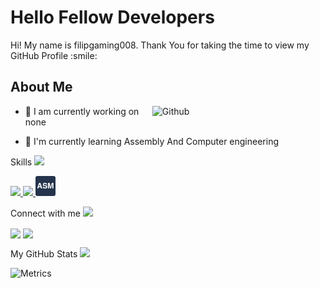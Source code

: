 
<!--at the src            this is where you can add a gif -->
<h1> 
    Hello Fellow Developers
</h1>
<p align='center'>

</p>
<div size='20px'> Hi! My name is filipgaming008. Thank You for taking the time to view my GitHub Profile :smile: 
</div>

<h2> About Me </h2>

<!--at the src            this is where you can add a gif -->
<img width="55%" align="right" alt="Github" src="https://raw.githubusercontent.com/onimur/.github/master/.resources/git-header.svg"/>

- 🔭 I am currently working on none

- 🌱 I'm currently learning Assembly And Computer engineering

<p> Skills <img src = "https://media2.giphy.com/media/QssGEmpkyEOhBCb7e1/giphy.gif?cid=ecf05e47a0n3gi1bfqntqmob8g9aid1oyj2wr3ds3mg700bl&rid=giphy.gif" width = 32px> </p>
<a href=https://www.python.org/ > <img width ='32px' src ='https://raw.githubusercontent.com/rahulbanerjee26/githubAboutMeGenerator/main/icons/python.svg'> </a>
<a href= https://discordpy.readthedocs.io/en/stable/ > <img width ='32px' src ='https://raw.githubusercontent.com/rahulbanerjee26/githubAboutMeGenerator/main/icons/discord.svg'> </a>
<a href=  > <img width ='32px' src ='asIcon.png'> </a>
<!-- if you wnat you can add more icons here is the link https://icongr.am/devicon -->
<!-- if you need any help just call me :smile: -->


<p> Connect with me <img src='https://raw.githubusercontent.com/ShahriarShafin/ShahriarShafin/main/Assets/handshake.gif' width="100px"> </p>
<a href = 'https://www.github.com/filipgaming008'> <img width = '32px' align= 'center' src="https://raw.githubusercontent.com/rahulbanerjee26/githubAboutMeGenerator/main/icons/github.svg"/></a>
<a href = 'https://www.reddit.com/user/Enough-Network-7553'> <img width = '32px' align= 'center' src="https://www.vectorico.com/download/social_media/Reddit-Icon.png"/></a> 


<p> My GitHub Stats <img src='https://media1.giphy.com/media/du3J3cXyzhj75IOgvA/giphy.gif?cid=ecf05e47x2g034i9pzwtzzsd3xgg2w9nr94t4tflbbgo3008&rid=giphy.gif' width='32px'> </p>

![Metrics](https://metrics.lecoq.io/filipgaming008?template=terminal&base.header=0&base.activity=0&base.repositories=0&base.metadata=0&languages=1&languages.limit=8&languages.colors=github&languages.threshold=0%25&config.timezone=America%2FToronto)
